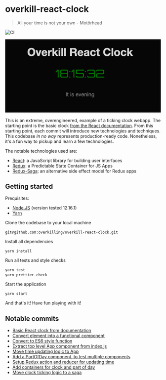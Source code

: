 # overkill-react-clock

> All your time is not your own - Motörhead

![CI](https://github.com/overkilling/overkill-react-clock/workflows/CI/badge.svg)

![Overkill React Clock](/.github/sample.png?raw=true)

This is an extreme, overengineered, example of a ticking clock webapp. 
The starting point is the basic clock [from the React documentation](https://reactjs.org/docs/rendering-elements.html).
From this starting point, each commit will introduce new technologies and techniques. 
This codebase *in no way* represents production-ready code.
Nonetheless, it's a fun way to pickup and learn a few technologies.

The notable technologies used are:
* [React](https://reactjs.org/): a JavaScript library for building user interfaces
* [Redux](https://redux.js.org/): a Predictable State Container for JS Apps
* [Redux-Saga](https://redux-saga.js.org/): an alternative side effect model for Redux apps

## Getting started

Prequisites:
* [Node.JS](https://nodejs.org/) (version tested 12.16.1)
* [Yarn](https://yarnpkg.com/)

Clone the codebase to your local machine

    git@github.com:overkilling/overkill-react-clock.git

Install all dependencies

    yarn install
    
Run all tests and style checks

    yarn test
    yarn prettier-check
    
Start the application

    yarn start
    
 And that's it! Have fun playing with it!
 
 ## Notable commits
 
- [Basic React clock from documentation](768a52967c4a2d30f50bc826a3bb0130d3b75e36)
- [Convert element into a functional component](55b8d8eb22df367bb80fcb2231f3590f272065d4)
- [Convert to ES6 style function](85573c4c02f380011e6a33c34b060b002818b565)
- [Extract top level App component from index.js](320b2323a4756d5a06686317e04399925cbf0101)
- [Move time updating logic to App](e32f2d435b9320e656c1dcf3d4a5b97b8e7a71fe)
- [Add a PartOfDay component, to test multiple components](9ba919f97fbf0e9eb74138f9cd1fa8cb27fdbe2b)
- [Setup Redux action and reducer for updating time](c1b80fae32f1321a5e552acbeb8a4676d2c1534b)
- [Add containers for clock and part of day](02d78ee874159db18cb85143ff63b92e89d500d)
- [Move clock ticking logic to a saga](4241bd358923a46bbdbafc4dca40c86689670050)
